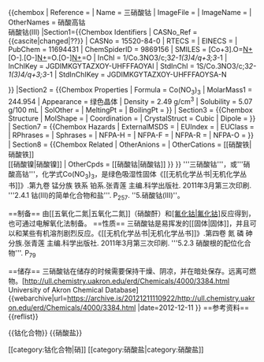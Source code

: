 {{chembox
|   Reference = 
|   Name = 三硝酸钴
|   ImageFile = 
|   ImageName = 
|   OtherNames = 硝酸高钴<br/>硝酸钴(III)
|Section1={{Chembox Identifiers
| CASNo_Ref = {{cascite|changed|??}}
| CASNo = 15520-84-0
| RTECS = 
| EINECS = 
|  PubChem = 11694431
|  ChemSpiderID = 9869156
|  SMILES = [Co+3].O=[N+]([O-])[O-].[O-][N+]([O-])=O.[O-][N+]([O-])=O
|  InChI = 1/Co.3NO3/c;3*2-1(3)4/q+3;3*-1
|  InChIKey = JGDIMKGYTAZXOY-UHFFFAOYAI
|  StdInChI = 1S/Co.3NO3/c;3*2-1(3)4/q+3;3*-1
|  StdInChIKey = JGDIMKGYTAZXOY-UHFFFAOYSA-N

  }}
|Section2 = {{Chembox Properties
|   Formula = Co(NO<sub>3</sub>)<sub>3</sub>
|   MolarMass1 = 244.954
|   Appearance = 绿色晶体
|   Density = 2.49 g/cm<sup>3</sup>
|   Solubility = 5.07 g/100 mL
|   SolOther = 
|   MeltingPt = 
|   BoilingPt = 
  }}
| Section3 = {{Chembox Structure
|   MolShape = 
|   Coordination = 
|   CrystalStruct = Cubic
|   Dipole =
  }}
| Section7 = {{Chembox Hazards
|   ExternalMSDS = 
|   EUIndex = 
|   EUClass = 
|   RPhrases = 
|   Sphrases = 
|   NFPA-H = 
|   NFPA-F = 
|   NFPA-R = 
|   NFPA-O = 
  }}
| Section8 = {{Chembox Related
|   OtherAnions = 
|   OtherCations = [[硝酸铁|硝酸铁]]<br/>[[硝酸镍|硝酸镍]]
|   OtherCpds = [[硝酸钴|硝酸钴]]
  }}
}}
'''三硝酸钴'''，或'''硝酸高钴'''，化学式Co(NO<sub>3</sub>)<sub>3</sub>，是绿色吸湿性固体<ref name=wc9>《[[无机化学丛书|无机化学丛书]]》.第九卷 锰分族 铁系 铂系.张青莲 主编.科学出版社. 2011年3月第三次印刷. '''2.4.1 钴(III)的简单化合物和盐'''. P<sub>257</sub>. ''5.硝酸钴(III)''</ref>。

==制备==
由[[五氧化二氮|五氧化二氮]]（硝酸酐）和[[氟化钴|氟化钴]](Ⅱ)反应得到，也可通过电解氧化法制备<ref name=wc9></ref>。
==性质==
三硝酸钴是易挥发的[[固体|固体]]，并且可以和某些有机溶剂剧烈反应。<ref name=wc9></ref><ref name=wc4>《[[无机化学丛书|无机化学丛书]]》.第四卷 氮 磷 砷分族.张青莲 主编.科学出版社. 2011年3月第三次印刷. '''5.2.3 硝酸根的配位化合物'''. P<sub>79</sub></ref>

==储存==
三硝酸钴在储存的时候需要保持干燥、阴凉，并在暗处保存。远离可燃物。<ref>[http://ull.chemistry.uakron.edu/erd/Chemicals/4000/3384.html University of Akron Chemical Database] {{webarchive|url=https://archive.is/20121211110922/http://ull.chemistry.uakron.edu/erd/Chemicals/4000/3384.html |date=2012-12-11 }}</ref>
==参考资料==
{{reflist}}

{{钴化合物}}
{{硝酸盐}}

[[category:钴化合物|硝]]
[[category:硝酸盐|category:硝酸盐]]